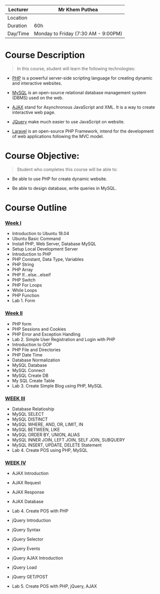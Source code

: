 

| Lecturer   | Mr Khem Puthea  |
|---|---|
| Location   |   |
| Duration   |  60h  |
| Day/Time  | Monday to Friday (7:30 AM - 9:00PM)  |

# Course Description

> In this course, student will learn the following technologies: 

- [PHP](https://www.php.net/) is a powerful server-side scripting language for creating dynamic and interactive websites. 

- [MySQL](https://www.mysql.com/) is an open-source relational database management system (DBMS) used on the web.

- [AJAX](https://www.w3schools.com/xml/ajax_intro.asp) stand for Asynchronous JavaScript and XML. It is a way to create interactive web page.

- [JQuery](https://jquery.com/) make much easier to use JavaScript on website.

- [Laravel](https://laravel.com/) is an open-source PHP Framework, intend for the development of web applications following the MVC model. 


# Course Objective: 

> Student who completes this course will be able to: 

- Be able to use PHP for create dynamic website.

- Be able to design database, write queries in MySQL.




# Course Outline 

### [Week I]() 

* Introduction to Ubuntu 18.04
* Ubuntu Basic Command
* Install PHP, Web Server, Database MySQL
* Setup Local Development Server
* Introduction to PHP
* PHP Constant, Data Type, Variables
* PHP String
* PHP Array
* PHP If...else...elseif
* PHP Switch
* PHP For Loops
* While Loops
* PHP Function
* Lab 1. Form

### [Week II]()

* PHP form
* PHP Sessions and Cookies
* PHP Error and Exception Handling
* Lab 2. Simple User Registration and Login with PHP
* Introduction to OOP
* PHP File and Directories
* PHP Date Time
* Database Normalization
* MySQL Database
* MySQL Connect
* MySQL Create DB
* My SQL Create Table
* Lab 3. Create Simple Blog using PHP, MySQL 

### [WEEK III]()

* Database Relatioship
* MySQL SELECT
* MySQL DISTINCT
* MySQL WHERE, AND, OR, LIMIT, IN
* MySQL BETWEEN, LIKE
* MySQL ORDER BY, UNION, ALIAS
* MySQL INNER JOIN, LEFT JOIN, SELF JOIN, SUBQUERY
* MySQL  INSERT, UPDATE, DELETE Statement
* Lab 4. Create POS using PHP, MySQL

### [WEEK IV]()

* AJAX Introduction
* AJAX Request
* AJAX Response
* AJAX Database
* Lab 4. Create POS with PHP

* jQuery Introduction
* jQuery Syntax
* jQuery Selector
* jQuery Events 
* jQuery AJAX Introduction
* jQuery Load
* jQuery GET/POST
* Lab 5. Create POS with PHP, jQuery, AJAX
